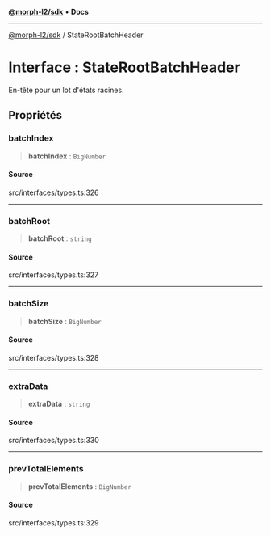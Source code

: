 [**@morph-l2/sdk**](../globals.md) • **Docs**

***

[@morph-l2/sdk](../globals.md) / StateRootBatchHeader

# Interface : StateRootBatchHeader

En-tête pour un lot d'états racines.

## Propriétés

### batchIndex

> **batchIndex** : `BigNumber`

#### Source

src/interfaces/types.ts:326

***

### batchRoot

> **batchRoot** : `string`

#### Source

src/interfaces/types.ts:327

***

### batchSize

> **batchSize** : `BigNumber`

#### Source

src/interfaces/types.ts:328

***

### extraData

> **extraData** : `string`

#### Source

src/interfaces/types.ts:330

***

### prevTotalElements

> **prevTotalElements** : `BigNumber`

#### Source

src/interfaces/types.ts:329
